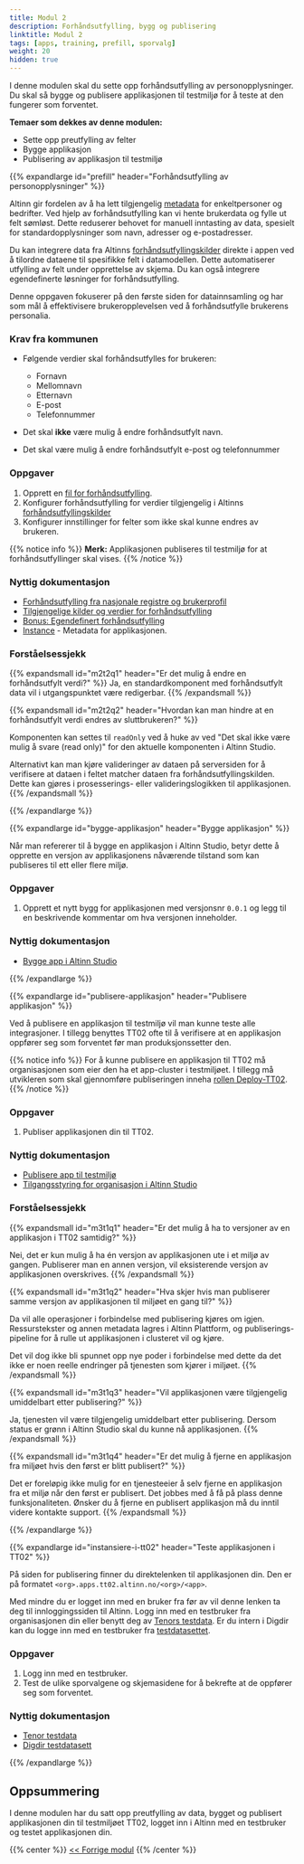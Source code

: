 ```yaml
---
title: Modul 2
description: Forhåndsutfylling, bygg og publisering
linktitle: Modul 2
tags: [apps, training, prefill, sporvalg]
weight: 20
hidden: true
---
```

I denne modulen skal du sette opp forhåndsutfylling av personopplysninger. Du skal så bygge 
og publisere applikasjonen til testmiljø for å teste at den fungerer som forventet.

**Temaer som dekkes av denne modulen:**
- Sette opp preutfylling av felter
- Bygge applikasjon
- Publisering av applikasjon til testmiljø

{{% expandlarge id="prefill" header="Forhåndsutfylling av personopplysninger" %}}

Altinn gir fordelen av å ha lett tilgjengelig [metadata](/nb/api/models/instance/#instance) for enkeltpersoner og bedrifter.
Ved hjelp av forhåndsutfylling kan vi hente brukerdata og fylle ut felt sømløst.
Dette reduserer behovet for manuell inntasting av data, spesielt for standardopplysninger som navn, adresser og e-postadresser.

Du kan integrere data fra Altinns [forhåndsutfyllingskilder](/nb/altinn-studio/user-guides/advanced/prefill/config/#tilgjengelige-prefill-verdier) direkte i appen ved å tilordne dataene til spesifikke felt i datamodellen. Dette automatiserer utfylling av felt under opprettelse av skjema. Du kan også integrere egendefinerte løsninger for forhåndsutfylling.

Denne oppgaven fokuserer på den første siden for datainnsamling og har som mål å effektivisere brukeropplevelsen ved å forhåndsutfylle brukerens personalia.

### Krav fra kommunen

- Følgende verdier skal forhåndsutfylles for brukeren:
  - Fornavn
  - Mellomnavn
  - Etternavn
  - E-post
  - Telefonnummer

- Det skal **ikke** være mulig å endre forhåndsutfylt navn.
- Det skal være mulig å endre forhåndsutfylt e-post og telefonnummer

### Oppgaver

1. Opprett en [fil for forhåndsutfylling](/nb/altinn-studio/user-guides/advanced/prefill/config/#oppsett-av-prefill-i-applikasjons-repository).
2. Konfigurer forhåndsutfylling for verdier tilgjengelig i Altinns [forhåndsutfyllingskilder](/nb/altinn-studio/user-guides/advanced/prefill/config/#tilgjengelige-prefill-verdier)
3. Konfigurer innstillinger for felter som ikke skal kunne endres av brukeren.

{{% notice info %}}
**Merk:** Applikasjonen publiseres til testmiljø for at forhåndsutfyllinger skal vises.
{{% /notice %}}

### Nyttig dokumentasjon
- [Forhåndsutfylling fra nasjonale registre og brukerprofil](/nb/altinn-studio/user-guides/advanced/prefill/config/#prefill-fra-nasjonale-register-og-brukerprofil)
- [Tilgjengelige kilder og verdier for forhåndsutfylling](/nb/altinn-studio/user-guides/advanced/prefill/config/#tilgjengelige-prefill-verdier)
- [Bonus: Egendefinert forhåndsutfylling](/nb/altinn-studio/user-guides/advanced/prefill/custom)
- [Instance](/nb/api/models/instance/#instance) - Metadata for applikasjonen.

### Forståelsessjekk

{{% expandsmall id="m2t2q1" header="Er det mulig å endre en forhåndsutfylt verdi?" %}}
Ja, en standardkomponent med forhåndsutfylt data vil i utgangspunktet være redigerbar.
{{% /expandsmall %}}

{{% expandsmall id="m2t2q2" header="Hvordan kan man hindre at en forhåndsutfylt verdi endres av sluttbrukeren?" %}}

Komponenten kan settes til `readOnly` ved å huke av ved "Det skal ikke være mulig å svare (read only)" for den aktuelle komponenten i Altinn Studio.


Alternativt kan man kjøre valideringer av dataen på serversiden for å verifisere at dataen i feltet matcher dataen fra forhåndsutfyllingskilden. Dette kan gjøres i prosesserings- eller valideringslogikken til applikasjonen.
{{% /expandsmall %}}

{{% /expandlarge %}}

{{% expandlarge id="bygge-applikasjon" header="Bygge applikasjon" %}}

Når man refererer til å bygge en applikasjon i Altinn Studio,
betyr dette å opprette en versjon av applikasjonens nåværende tilstand
som kan publiseres til ett eller flere miljø.

### Oppgaver

1. Opprett et nytt bygg for applikasjonen med versjonsnr `0.0.1`
og legg til en beskrivende kommentar om hva versjonen inneholder.

### Nyttig dokumentasjon
- [Bygge app i Altinn Studio](/nb/app/testing/deploy/#bygge-app)

{{% /expandlarge %}}

{{% expandlarge id="publisere-applikasjon" header="Publisere applikasjon" %}}

Ved å publisere en applikasjon til testmiljø vil man kunne teste alle integrasjoner.
I tillegg benyttes TT02 ofte til å verifisere at en applikasjon oppfører seg som forventet
før man produksjonssetter den.

{{% notice info %}}
For å kunne publisere en applikasjon til TT02 må organisasjonen som eier den ha et app-cluster i testmiljøet.
I tillegg må utvikleren som skal gjennomføre publiseringen inneha [rollen Deploy-TT02](/nb/app/guides/access-management/studio/#deploy-tt02).
{{% /notice %}}

### Oppgaver

1. Publiser applikasjonen din til TT02.

### Nyttig dokumentasjon

- [Publisere app til testmiljø](/nb/app/testing/deploy/#deploy-av-app-til-testmiljø)
- [Tilgangsstyring for organisasjon i Altinn Studio](/app/guides/access-management/studio/#access-management-for-the-organization)

### Forståelsessjekk
{{% expandsmall id="m3t1q1" header="Er det mulig å ha to versjoner av en applikasjon i TT02 samtidig?" %}}

Nei, det er kun mulig å ha én versjon av applikasjonen ute i et miljø av gangen.
Publiserer man en annen versjon, vil eksisterende versjon av applikasjonen overskrives.
{{% /expandsmall %}}

{{% expandsmall id="m3t1q2" header="Hva skjer hvis man publiserer samme versjon av applikasjonen til miljøet en gang til?" %}}

Da vil alle operasjoner i forbindelse med publisering kjøres om igjen.
Ressurstekster og annen metadata lagres i Altinn Plattform,
og publiserings-pipeline for å rulle ut applikasjonen i clusteret vil og kjøre.

Det vil dog ikke bli spunnet opp nye poder i forbindelse med dette da det ikke er noen reelle endringer på
tjenesten som kjører i miljøet.
{{% /expandsmall %}}

{{% expandsmall id="m3t1q3" header="Vil applikasjonen være tilgjengelig umiddelbart etter publisering?" %}}

Ja, tjenesten vil være tilgjengelig umiddelbart etter publisering.
Dersom status er grønn i Altinn Studio skal du kunne nå applikasjonen.
{{% /expandsmall %}}

{{% expandsmall id="m3t1q4" header="Er det mulig å fjerne en applikasjon fra miljøet hvis den først er blitt publisert?" %}}

Det er foreløpig ikke mulig for en tjenesteeier å selv fjerne en applikasjon fra et miljø når den først er publisert.
 Det jobbes med å få på plass denne funksjonaliteten.
Ønsker du å fjerne en publisert applikasjon må du inntil videre kontakte support.
{{% /expandsmall %}}

{{% /expandlarge %}}

{{% expandlarge id="instansiere-i-tt02" header="Teste applikasjonen i TT02" %}}

På siden for publisering finner du direktelenken til applikasjonen din.
Den er på formatet `<org>.apps.tt02.altinn.no/<org>/<app>`.

Med mindre du er logget inn med en bruker fra før av vil denne lenken ta deg til innloggingssiden til Altinn.
Logg inn med en testbruker fra organisasjonen din eller benytt deg av [Tenors testdata](https://www.skatteetaten.no/skjema/testdata/).
 Er du intern i Digdir kan du logge inn med en testbruker fra [testdatasettet](https://pedia.altinn.cloud/testing/testdata/datasets/).

### Oppgaver

1. Logg inn med en testbruker.
2. Test de ulike sporvalgene og skjemasidene for å bekrefte at de oppfører seg som forventet.

### Nyttig dokumentasjon
- [Tenor testdata](https://www.skatteetaten.no/skjema/testdata/)
- [Digdir testdatasett](https://pedia.altinn.cloud/testing/testdata/datasets/)

{{% /expandlarge %}}

## Oppsummering

I denne modulen har du satt opp preutfylling av data, bygget og publisert applikasjonen din til testmiljøet TT02,
logget inn i Altinn med en testbruker og testet applikasjonen din.

{{% center %}}
[<< Forrige modul](../modul4/)
{{% /center %}}